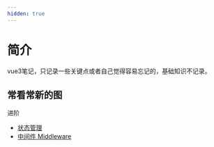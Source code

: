 ```yaml
---
hidden: true
---
```

# 简介

vue3笔记，只记录一些关键点或者自己觉得容易忘记的，基础知识不记录。

## 常看常新的图

进阶

* [状态管理](./状态管理.md)
* [中间件 Middleware ](./Middleware.md)
  



